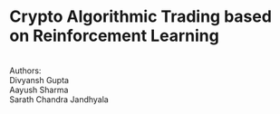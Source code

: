 # Crypto Algorithmic Trading based on Reinforcement Learning
<br>
Authors:
<br>
Divyansh Gupta
<br>
Aayush Sharma
<br>
Sarath Chandra Jandhyala
